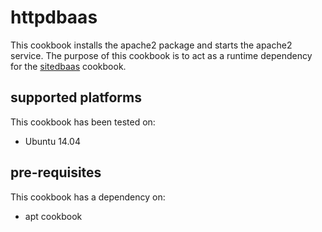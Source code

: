 # httpdbaas

This cookbook installs the apache2 package and starts the apache2 service. The purpose of this cookbook is to act as a runtime dependency for the [sitedbaas](https://github.com/binamov/sitedbaas) cookbook.

## supported platforms
This cookbook has been tested on:
* Ubuntu 14.04

## pre-requisites
This cookbook has a dependency on:
* apt cookbook
